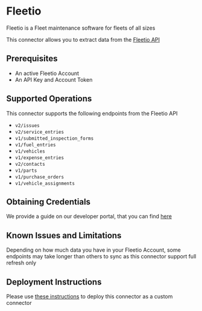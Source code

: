 # Fleetio

Fleetio is a Fleet maintenance software for fleets of all sizes

This connector allows you to extract data from the [Fleetio API](https://developer.fleetio.com/)

## Prerequisites

- An active Fleetio Account
- An API Key and Account Token

## Supported Operations

This connector supports the following endpoints from the Fleetio API

- `v2/issues`
- `v2/service_entries`
- `v1/submitted_inspection_forms`
- `v1/fuel_entries`
- `v1/vehicles`
- `v1/expense_entries`
- `v2/contacts`
- `v1/parts`
- `v1/purchase_orders`
- `v1/vehicle_assignments`

## Obtaining Credentials

We provide a guide on our developer portal, that you can find [here](https://developer.fleetio.com/docs/overview/quick-start)

## Known Issues and Limitations

Depending on how much data you have in your Fleetio Account, some endpoints may take longer than others to sync as this connector support full refresh only

## Deployment Instructions

Please use [these instructions](https://learn.microsoft.com/en-us/connectors/custom-connectors/paconn-cli) to deploy this connector as a custom connector